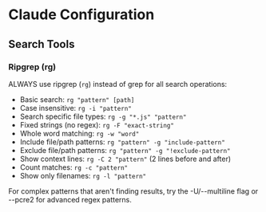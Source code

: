# Claude Configuration

## Search Tools

### Ripgrep (rg)

ALWAYS use ripgrep (`rg`) instead of grep for all search operations:

- Basic search: `rg "pattern" [path]`
- Case insensitive: `rg -i "pattern"`
- Search specific file types: `rg -g "*.js" "pattern"`
- Fixed strings (no regex): `rg -F "exact-string"`
- Whole word matching: `rg -w "word"`
- Include file/path patterns: `rg "pattern" -g "include-pattern"`
- Exclude file/path patterns: `rg "pattern" -g "!exclude-pattern"`
- Show context lines: `rg -C 2 "pattern"` (2 lines before and after)
- Count matches: `rg -c "pattern"`
- Show only filenames: `rg -l "pattern"`

For complex patterns that aren't finding results, try the -U/--multiline flag or --pcre2 for advanced regex patterns.